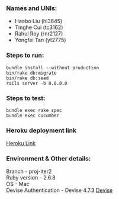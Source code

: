 ### Names and UNIs:  
- Haobo Liu (hl3645)   
- Tinghe Cui (tc3162)   
- Rahul Roy (rnr2127)   
- Yongfei Tan (yt2775)  
  
  
### Steps to run:  
```
bundle install --without production  
bin/rake db:migrate
bin/rake db:seed
rails server -b 0.0.0.0  
```

### Steps to test:  
```
bundle exec rake spec
bundle exec cucumber
```

### Heroku deployment link
[Heroku Link](https://gentle-ridge-18175.herokuapp.com)

### Environment & Other details:  
Branch - proj-iter2  
Ruby version -  2.6.8  
OS - Mac  
Devise Authentication - Devise 4.7.3  [Devise](https://github.com/heartcombo/devise)


